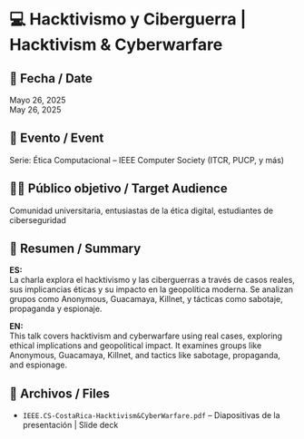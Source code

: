 # 💻 Hacktivismo y Ciberguerra | Hacktivism & Cyberwarfare

## 📅 Fecha / Date
Mayo 26, 2025  
May 26, 2025

## 📍 Evento / Event
Serie: Ética Computacional – IEEE Computer Society (ITCR, PUCP, y más)

## 🧑‍🏫 Público objetivo / Target Audience
Comunidad universitaria, entusiastas de la ética digital, estudiantes de ciberseguridad

## 📝 Resumen / Summary

**ES:**  
La charla explora el hacktivismo y las ciberguerras a través de casos reales, sus implicancias éticas y su impacto en la geopolítica moderna. Se analizan grupos como Anonymous, Guacamaya, Killnet, y tácticas como sabotaje, propaganda y espionaje.

**EN:**  
This talk covers hacktivism and cyberwarfare using real cases, exploring ethical implications and geopolitical impact. It examines groups like Anonymous, Guacamaya, Killnet, and tactics like sabotage, propaganda, and espionage.

## 📄 Archivos / Files

- `IEEE.CS-CostaRica-Hacktivism&CyberWarfare.pdf` – Diapositivas de la presentación | Slide deck
